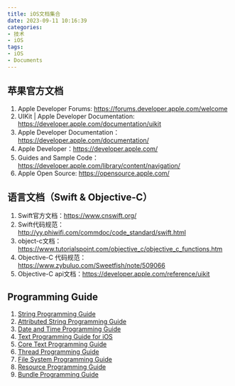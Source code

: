 ```yaml
---
title: iOS文档集合
date: 2023-09-11 10:16:39
categories:
- 技术
- iOS
tags:
- iOS
- Documents
---
```



## 苹果官方文档

1. Apple Developer Forums: https://forums.developer.apple.com/welcome
2. UIKit | Apple Developer Documentation: https://developer.apple.com/documentation/uikit
3. Apple Developer Documentation：https://developer.apple.com/documentation/
4. Apple Developer：https://developer.apple.com/
5. Guides and Sample Code： https://developer.apple.com/library/content/navigation/
6. Apple Open Source: https://opensource.apple.com/

## 语言文档（Swift & Objective-C）
1. Swift官方文档：https://www.cnswift.org/
2. Swift代码规范： http://yy.phiwifi.com/commdoc/code_standard/swift.html
3. object-c文档：https://www.tutorialspoint.com/objective_c/objective_c_functions.htm
4. Objective-C 代码规范：https://www.zybuluo.com/Sweetfish/note/509066
5. Objective-C api文档：https://developer.apple.com/reference/uikit

## Programming Guide

1. [String Programming Guide](https://developer.apple.com/library/archive/documentation/Cocoa/Conceptual/Strings/introStrings.html#//apple_ref/doc/uid/10000035-SW1)
2. [Attributed String Programming Guide](https://developer.apple.com/library/archive/documentation/Cocoa/Conceptual/AttributedStrings/AttributedStrings.html#//apple_ref/doc/uid/10000036i)
3. [Date and Time Programming Guide](https://developer.apple.com/library/archive/documentation/Cocoa/Conceptual/DatesAndTimes/DatesAndTimes.html)
4. [Text Programming Guide for iOS](https://developer.apple.com/library/archive/documentation/StringsTextFonts/Conceptual/TextAndWebiPhoneOS/Introduction/Introduction.html#//apple_ref/doc/uid/TP40009542-CH1-SW1)
5. [Core Text Programming Guide](https://developer.apple.com/library/archive/documentation/StringsTextFonts/Conceptual/CoreText_Programming/Introduction/Introduction.html#//apple_ref/doc/uid/TP40005533)
6. [Thread Programming Guide](https://developer.apple.com/library/archive/documentation/Cocoa/Conceptual/Multithreading/RunLoopManagement/RunLoopManagement.html)
7. [File System Programming Guide](https://developer.apple.com/library/archive/documentation/FileManagement/Conceptual/FileSystemProgrammingGuide/Introduction/Introduction.html#//apple_ref/doc/uid/TP40010672-CH1-SW1)
8. [Resource Programming Guide](https://developer.apple.com/library/archive/documentation/Cocoa/Conceptual/LoadingResources/Introduction/Introduction.html#//apple_ref/doc/uid/10000051i)
9. [Bundle Programming Guide](https://developer.apple.com/library/archive/documentation/CoreFoundation/Conceptual/CFBundles/Introduction/Introduction.html#//apple_ref/doc/uid/10000123i)
